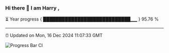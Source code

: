 ### Hi there 👋 I am Harry , 

⏳ Year progress { ████████████████████████████▁▁ } 95.76 %

---

⏰ Updated on Mon, 16 Dec 2024 11:07:33 GMT

![Progress Bar CI](https://github.com/duykhang68/duykhang68/workflows/Progress%20Bar%20CI/badge.svg)
